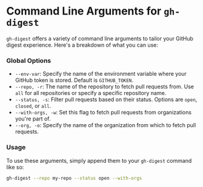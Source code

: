 # Command Line Arguments for `gh-digest`

`gh-digest` offers a variety of command line arguments to tailor your GitHub digest experience. Here's a breakdown of what you can use:

### Global Options

- `--env-var`: Specify the name of the environment variable where your GitHub token is stored. Default is `GITHUB_TOKEN`.
- `--repo, -r`: The name of the repository to fetch pull requests from. Use `all` for all repositories or specify a specific repository name.
- `--status, -s`: Filter pull requests based on their status. Options are `open`, `closed`, or `all`.
- `--with-orgs, -w`: Set this flag to fetch pull requests from organizations you're part of.
- `--org, -o`: Specify the name of the organization from which to fetch pull requests.

### Usage

To use these arguments, simply append them to your `gh-digest` command like so:

```bash
gh-digest --repo my-repo --status open --with-orgs
```